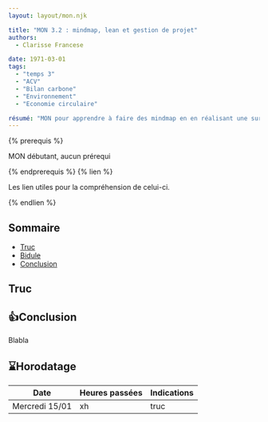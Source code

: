 ```yaml
---
layout: layout/mon.njk

title: "MON 3.2 : mindmap, lean et gestion de projet"
authors:
  - Clarisse Francese

date: 1971-03-01
tags: 
  - "temps 3"
  - "ACV"
  - "Bilan carbone"
  - "Environnement"
  - "Economie circulaire"

résumé: "MON pour apprendre à faire des mindmap en en réalisant une sur le lean et une autre sur la gestion de projet"
---
```


{% prerequis %}

MON débutant, aucun prérequi

{% endprerequis %}
{% lien %}

Les lien utiles pour la compréhension de celui-ci.

{% endlien %}

## Sommaire

- [Truc](#t)
- [Bidule](#b)
- [Conclusion](#ccl)

<h2 id=t> Truc</h2>

<h2 id=ccl> 👍Conclusion</h2>

Blabla

## ⌛Horodatage

| Date | Heures passées | Indications |
| -------- | -------- |-------- |
| Mercredi 15/01 | xh | truc |